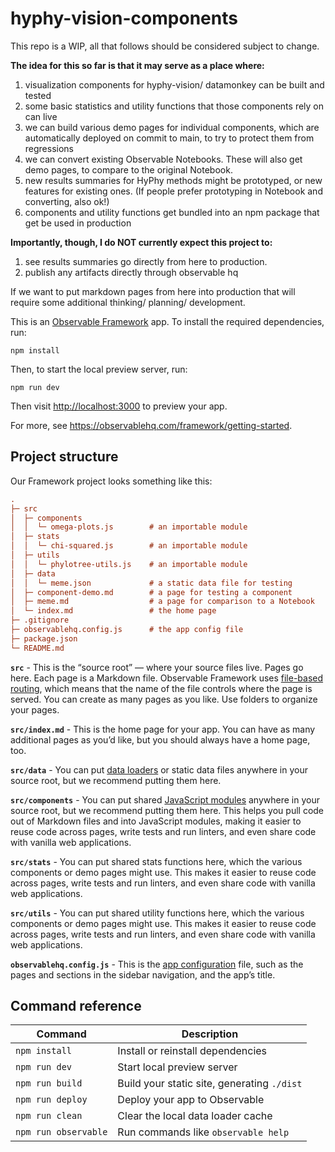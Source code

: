 # hyphy-vision-components

This repo is a WIP, all that follows should be considered subject to change.

**The idea for this so far is that it may serve as a place where:**
1. visualization components for hyphy-vision/ datamonkey can be built and tested
2. some basic statistics and utility functions that those components rely on can live
3. we can build various demo pages for individual components, which are automatically deployed on commit to main, to try to protect them from regressions
4. we can convert existing Observable Notebooks. These will also get demo pages, to compare to the original Notebook. 
5. new results summaries for HyPhy methods might be prototyped, or new features for existing ones. (If people prefer prototyping in Notebook and converting, also ok!)
6. components and utility functions get bundled into an npm package that get be used in production


**Importantly, though, I do NOT currently expect this project to:**
1. see results summaries go directly from here to production. 
2. publish any artifacts directly through observable hq

If we want to put markdown pages from here into production that will require some additional thinking/ planning/ development.

This is an [Observable Framework](https://observablehq.com/framework/) app. To install the required dependencies, run:

```
npm install
```

Then, to start the local preview server, run:

```
npm run dev
```

Then visit <http://localhost:3000> to preview your app.

For more, see <https://observablehq.com/framework/getting-started>.

## Project structure

Our Framework project looks something like this:

```ini
.
├─ src
│  ├─ components
│  │  └─ omega-plots.js        # an importable module
│  ├─ stats
│  │  └─ chi-squared.js        # an importable module
│  ├─ utils
│  │  └─ phylotree-utils.js    # an importable module
│  ├─ data
│  │  └─ meme.json             # a static data file for testing
│  ├─ component-demo.md        # a page for testing a component
│  ├─ meme.md                  # a page for comparison to a Notebook
│  └─ index.md                 # the home page
├─ .gitignore
├─ observablehq.config.js      # the app config file
├─ package.json
└─ README.md
```

**`src`** - This is the “source root” — where your source files live. Pages go here. Each page is a Markdown file. Observable Framework uses [file-based routing](https://observablehq.com/framework/project-structure#routing), which means that the name of the file controls where the page is served. You can create as many pages as you like. Use folders to organize your pages.

**`src/index.md`** - This is the home page for your app. You can have as many additional pages as you’d like, but you should always have a home page, too.

**`src/data`** - You can put [data loaders](https://observablehq.com/framework/data-loaders) or static data files anywhere in your source root, but we recommend putting them here.

**`src/components`** - You can put shared [JavaScript modules](https://observablehq.com/framework/imports) anywhere in your source root, but we recommend putting them here. This helps you pull code out of Markdown files and into JavaScript modules, making it easier to reuse code across pages, write tests and run linters, and even share code with vanilla web applications.

**`src/stats`** - You can put shared stats functions here, which the various components or demo pages might use. This makes it easier to reuse code across pages, write tests and run linters, and even share code with vanilla web applications.

**`src/utils`** - You can put shared utility functions here, which the various components or demo pages might use. This makes it easier to reuse code across pages, write tests and run linters, and even share code with vanilla web applications.

**`observablehq.config.js`** - This is the [app configuration](https://observablehq.com/framework/config) file, such as the pages and sections in the sidebar navigation, and the app’s title.

## Command reference

| Command           | Description                                              |
| ----------------- | -------------------------------------------------------- |
| `npm install`            | Install or reinstall dependencies                        |
| `npm run dev`        | Start local preview server                               |
| `npm run build`      | Build your static site, generating `./dist`              |
| `npm run deploy`     | Deploy your app to Observable                            |
| `npm run clean`      | Clear the local data loader cache                        |
| `npm run observable` | Run commands like `observable help`                      |
